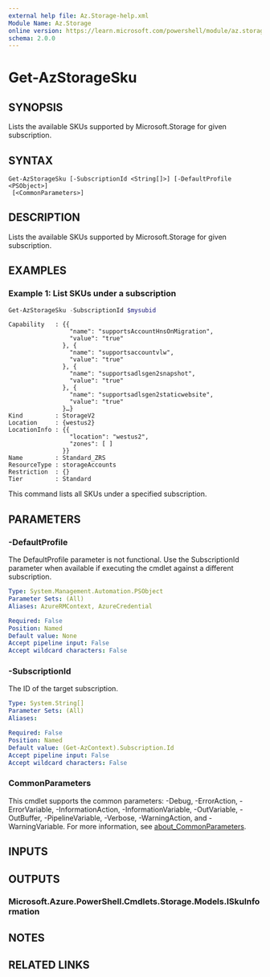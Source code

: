 ```yaml
---
external help file: Az.Storage-help.xml
Module Name: Az.Storage
online version: https://learn.microsoft.com/powershell/module/az.storage/get-azstoragesku
schema: 2.0.0
---
```


# Get-AzStorageSku

## SYNOPSIS
Lists the available SKUs supported by Microsoft.Storage for given subscription.

## SYNTAX

```
Get-AzStorageSku [-SubscriptionId <String[]>] [-DefaultProfile <PSObject>]
 [<CommonParameters>]
```

## DESCRIPTION
Lists the available SKUs supported by Microsoft.Storage for given subscription.

## EXAMPLES

### Example 1: List  SKUs under a subscription
```powershell
Get-AzStorageSku -SubscriptionId $mysubid
```

```output
Capability   : {{
                 "name": "supportsAccountHnsOnMigration",
                 "value": "true"
               }, {
                 "name": "supportsaccountvlw",
                 "value": "true"
               }, {
                 "name": "supportsadlsgen2snapshot",
                 "value": "true"
               }, {
                 "name": "supportsadlsgen2staticwebsite",
                 "value": "true"
               }…}
Kind         : StorageV2
Location     : {westus2}
LocationInfo : {{
                 "location": "westus2",
                 "zones": [ ]
               }}
Name         : Standard_ZRS
ResourceType : storageAccounts
Restriction  : {}
Tier         : Standard
```

This command lists all SKUs under a specified subscription.

## PARAMETERS

### -DefaultProfile
The DefaultProfile parameter is not functional.
Use the SubscriptionId parameter when available if executing the cmdlet against a different subscription.

```yaml
Type: System.Management.Automation.PSObject
Parameter Sets: (All)
Aliases: AzureRMContext, AzureCredential

Required: False
Position: Named
Default value: None
Accept pipeline input: False
Accept wildcard characters: False
```

### -SubscriptionId
The ID of the target subscription.

```yaml
Type: System.String[]
Parameter Sets: (All)
Aliases:

Required: False
Position: Named
Default value: (Get-AzContext).Subscription.Id
Accept pipeline input: False
Accept wildcard characters: False
```

### CommonParameters
This cmdlet supports the common parameters: -Debug, -ErrorAction, -ErrorVariable, -InformationAction, -InformationVariable, -OutVariable, -OutBuffer, -PipelineVariable, -Verbose, -WarningAction, and -WarningVariable. For more information, see [about_CommonParameters](http://go.microsoft.com/fwlink/?LinkID=113216).

## INPUTS

## OUTPUTS

### Microsoft.Azure.PowerShell.Cmdlets.Storage.Models.ISkuInformation

## NOTES

## RELATED LINKS
